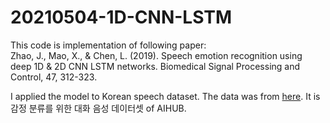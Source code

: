 # 20210504-1D-CNN-LSTM

This code is implementation of following paper:\
Zhao, J., Mao, X., & Chen, L. (2019). Speech emotion recognition using deep 1D & 2D CNN LSTM networks. Biomedical Signal Processing and Control, 47, 312-323.

I applied the model to Korean speech dataset. The data was from [here][link]. It is 감정 분류를 위한 대화 음성 데이터셋 of AIHUB.

[link]: https://aihub.or.kr/keti_data_board/language_intelligence

